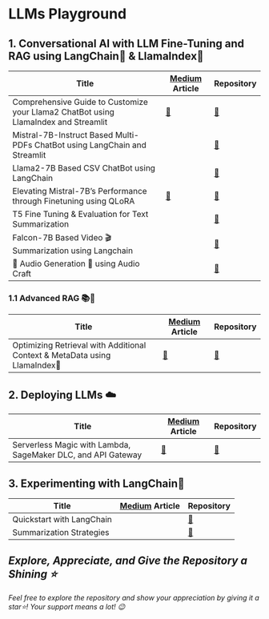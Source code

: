 # LLMs Playground

## 1. Conversational AI with LLM Fine-Tuning and RAG using LangChain🦜️ & LlamaIndex🦙
| Title         | [Medium](https://medium.com/@akash-mathur) Article |  Repository   |
| ------------- | ------------- | ------------- |
| Comprehensive Guide to Customize your Llama2 ChatBot using LlamaIndex and Streamlit | [🔗](https://akash-mathur.medium.com/comprehensive-guide-to-customize-your-llama2-chatbot-with-llamaindex-and-streamlit-76bbd041eafc) | [🔗](https://github.com/akashmathur-2212/LLMs-playground/tree/main/LlamaIndex-applications/llama2-multi-documents-chatbot)|
| Mistral-7B-Instruct Based Multi-PDFs ChatBot using LangChain and Streamlit | | [🔗](https://github.com/akashmathur-2212/LLMs-playground/tree/main/LangChain-applications/mistral_7B-multiPDF-chatbot) |
| Llama2-7B Based CSV ChatBot using LangChain | | [🔗](https://github.com/akashmathur-2212/LLMs-playground/tree/main/LangChain-applications/llama2-chat-with-CSV) |
| Elevating Mistral-7B’s Performance through Finetuning using QLoRA | [🔗](https://akash-mathur.medium.com/elevating-mistral-7bs-performance-through-qlora-b2504cf7c2fe) | [🔗](https://github.com/akashmathur-2212/LLMs-playground/tree/main/mistral-finetune-using-LoRA) |
| T5 Fine Tuning & Evaluation for Text Summarization | | [🔗](https://github.com/akashmathur-2212/LLMs-playground/tree/main/finetuned-text-summarizer) |
| Falcon-7B Based Video 🎬 Summarization using Langchain | | [🔗](https://github.com/akashmathur-2212/LLMs-playground/tree/main/LangChain-applications/Video-Summarization-Langchain) |
| 🎵 Audio Generation 🎹 using Audio Craft | | [🔗](https://github.com/akashmathur-2212/LLMs-playground/tree/main/AI-Audio-Generation) |

### 1.1 Advanced RAG 📚📒
| Title         | [Medium](https://medium.com/@akash-mathur) Article |  Repository   |
| ------------- | ------------- | ------------- |
| Optimizing Retrieval with Additional Context & MetaData using LlamaIndex🦙 | [🔗](https://akash-mathur.medium.com/advanced-rag-optimizing-retrieval-with-additional-context-metadata-using-llamaindex-aeaa32d7aa2f) | [🔗](https://github.com/akashmathur-2212/LLMs-playground/tree/main/LlamaIndex-applications/Advanced-RAG/parent_child_document_retriever) |


## 2. Deploying LLMs ☁️
| Title         | [Medium](https://medium.com/@akash-mathur) Article |  Repository   |  
| ------------- | ------------- | ------------- |
| Serverless Magic with Lambda, SageMaker DLC, and API Gateway | [🔗](https://medium.com/@akash-mathur/deploying-llms-serverless-magic-with-lambda-sagemaker-dlc-and-api-gateway-1bf99517d43e)  | [🔗](https://github.com/akashmathur-2212/aws-serverless-workflows/tree/main/LLM-Endpoint-Deployment-Inference)|

## 3. Experimenting with LangChain🦜️
| Title         | [Medium](https://medium.com/@akash-mathur) Article |  Repository  |
| ------------- | ------------- | ------------- |
| Quickstart with LangChain |   | [🔗](https://github.com/akashmathur-2212/LLMs-playground/blob/main/LangChain-applications/Mastering-Langchain/langchain-quickstart-with-llama2.ipynb) |
| Summarization Strategies |   | [🔗](https://github.com/akashmathur-2212/LLMs-playground/blob/main/LangChain-applications/Mastering-Langchain/summarization-strategies-using-langchain.ipynb) |

## *Explore, Appreciate, and Give the Repository a Shining ⭐*
*Feel free to explore the repository and show your appreciation by giving it a star⭐! Your support means a lot! 😉*
